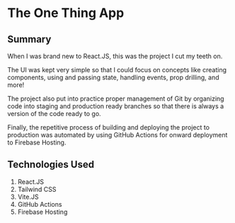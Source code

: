 # The One Thing App

## Summary

When I was brand new to React.JS, this was the project I cut my teeth on.

The UI was kept very simple so that I could focus on concepts like creating components, using and passing state, handling events, prop drilling, and more!

The project also put into practice proper management of Git by organizing code into staging and production ready branches so that there is always a version of the code ready to go.

Finally, the repetitive process of building and deploying the project to production was automated by using GitHub Actions for onward deployment to Firebase Hosting.

## Technologies Used

1. React.JS
2. Tailwind CSS
3. Vite.JS
4. GitHub Actions
5. Firebase Hosting
